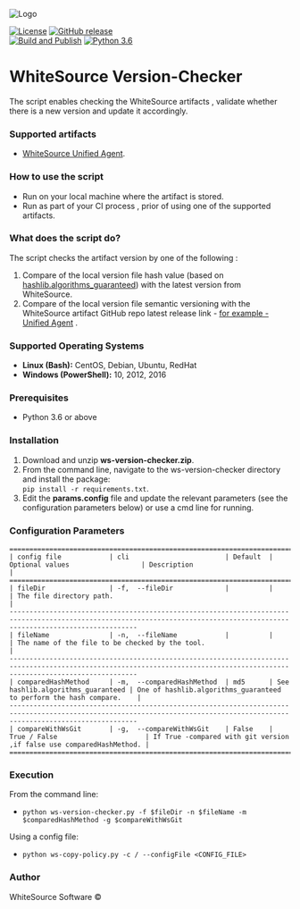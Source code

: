 ![Logo](https://whitesource-resources.s3.amazonaws.com/ws-sig-images/Whitesource_Logo_178x44.png)  

[![License](https://img.shields.io/badge/License-Apache%202.0-yellowgreen.svg)](https://opensource.org/licenses/Apache-2.0)
[![GitHub release](https://img.shields.io/github/release/whitesource-ps/ws-version-checker)](https://github.com/whitesource-ps/ws-version-checker/releases/latest)   
[![Build and Publish](https://github.com/whitesource-ps/ws-version-checker/actions/workflows/ci.yml/badge.svg)](https://github.com/whitesource-ps/ws-version-checker/actions/workflows/ci.yml)
[![Python 3.6](https://upload.wikimedia.org/wikipedia/commons/thumb/8/8c/Blue_Python_3.6%2B_Shield_Badge.svg/86px-Blue_Python_3.6%2B_Shield_Badge.svg.png)](https://www.python.org/downloads/release/python-360/)

# WhiteSource Version-Checker
The script enables checking the WhiteSource artifacts , validate whether there is a new version and update it accordingly.
### Supported artifacts 
- [WhiteSource Unified Agent](https://whitesource.atlassian.net/wiki/spaces/WD/pages/804814917/Unified+Agent+Overview).

### How to use the script
- Run on your local machine where the artifact is stored.
- Run as part of your CI process , prior of using one of the supported artifacts.

### What does the script do?
The script checks the artifact version by one of the following :
1. Compare of the local version file hash value (based on [hashlib.algorithms_guaranteed](https://github.com/python/cpython/blob/main/Lib/hashlib.py)) with the latest version from WhiteSource.
2. Compare of the local version file semantic versioning with the WhiteSource artifact GitHub repo latest release link - [for example - Unified Agent](https://github.com/whitesource/unified-agent-distribution/releases) .

### Supported Operating Systems
- **Linux (Bash):**	CentOS, Debian, Ubuntu, RedHat
- **Windows (PowerShell):**	10, 2012, 2016

### Prerequisites
- Python 3.6 or above

### Installation
1. Download and unzip **ws-version-checker.zip**.
2. From the command line, navigate to the ws-version-checker directory and install the package:  
   `pip install -r requirements.txt`. 
3. Edit the **params.config** file and update the relevant parameters (see the configuration parameters below) or
   use a cmd line for running.
    
### Configuration Parameters
```
============================================================================================================================================================================
| config file            | cli                        | Default  | Optional values                  | Description                                                           |
============================================================================================================================================================================
| fileDir                | -f,  --fileDir             |          |                                   | The file directory path.                                             |
----------------------------------------------------------------------------------------------------------------------------------------------------------------------------
| fileName               | -n,  --fileName            |          |                                   | The name of the file to be checked by the tool.                      |
----------------------------------------------------------------------------------------------------------------------------------------------------------------------------
| comparedHashMethod     | -m,  --comparedHashMethod  | md5      | See hashlib.algorithms_guaranteed | One of hashlib.algorithms_guaranteed to perform the hash compare.    |
----------------------------------------------------------------------------------------------------------------------------------------------------------------------------
| compareWithWsGit       | -g,  --compareWithWsGit    | False    | True / False                      | If True -compared with git version ,if false use comparedHashMethod. |
============================================================================================================================================================================
```
 ### Execution
 From the command line:
 - `python ws-version-checker.py -f $fileDir -n $fileName -m $comparedHashMethod -g $compareWithWsGit`
 
 Using a config file:
 - `python ws-copy-policy.py -c / --configFile <CONFIG_FILE>`
 
### Author
WhiteSource Software ©

